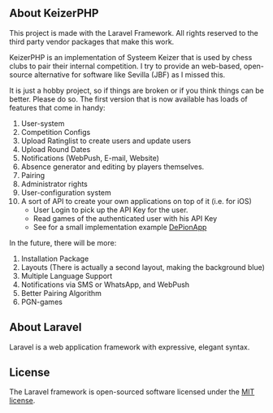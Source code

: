 ## About KeizerPHP
<p>This project is made with the Laravel Framework. All rights reserved to the third party vendor packages that make this work.</p>
<p>KeizerPHP is an implementation of Systeem Keizer that is used by chess clubs to pair their internal competition. I try to provide an web-based, open-source alternative for software like Sevilla (JBF) as I missed this.</p>
<p>It is just a hobby project, so if things are broken or if you think things can be better. Please do so. The first version that is now available has loads of features that come in handy:</p>
<ol>
<li>User-system</li>
<li> Competition Configs</li>
<li> Upload Ratinglist to create users and update users</li>
<li> Upload Round Dates</li>
<li> Notifications (WebPush, E-mail, Website)</li>
<li> Absence generator and editing by players themselves.</li>
<li> Pairing</li>
<li> Administrator rights</li>
<li> User-configuration system</li>
<li> A sort of API to create your own applications on top of it (i.e. for iOS)
<ul>
<li>User Login to pick up the API Key for the user.</li>
<li>Read games of the authenticated user with his API Key</li>
<li>See for a small implementation example <a href="https://github.com/Frank-L93/DePionApp/">DePionApp</a></li>
</ul>
</li>
</ol>

<p>In the future, there will be more:</p>
<ol>
<li> Installation Package</li>
<li> Layouts (There is actually a second layout, making the background blue)</li>
<li> Multiple Language Support</li>
<li> Notifications via SMS or WhatsApp, and WebPush</li>
<li> Better Pairing Algorithm</li>
<li> PGN-games</li>
</ol>


## About Laravel

Laravel is a web application framework with expressive, elegant syntax. 

## License

The Laravel framework is open-sourced software licensed under the [MIT license](https://opensource.org/licenses/MIT).
